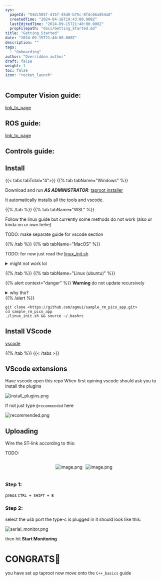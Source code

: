 ```yaml
---
sys:
  pageId: "54dc585f-d15f-45d0-b75c-8fdc66a854a8"
  createdTime: "2024-04-16T19:43:00.000Z"
  lastEditedTime: "2024-09-15T21:40:00.000Z"
  propFilepath: "docs/Getting_Started.md"
title: "Getting_Started"
date: "2024-09-15T21:40:00.000Z"
description: ""
tags:
  - "Onboarding"
author: "Overridden author"
draft: false
weight: 1
toc: false
icon: "rocket_launch"
---
```


## Computer Vision guide:

[link_to_page](86d45bc0-388b-4d26-8848-44f255f73d0e)

## ROS guide:

[link_to_page](3c76c1de-ec8f-46d6-8b0a-294005edc2d5)

## Controls guide:

## Install

{{< tabs tabTotal="4">}}
{{% tab tabName="Windows" %}}

Download and run _**AS ADMINISTRATOR**_: [taproot installer](https://github.com/Thornbots/TeachingFreshies/releases/tag/1.0)

It automatically installs all the tools and vscode.

{{% /tab %}}
{{% tab tabName="WSL" %}}

Follow the linux guide but currently some methods do not work (also ur kinda on ur own hehe)

TODO: make separate guide for vscode section

{{% /tab %}}
{{% tab tabName="MacOS" %}}

TODO: for now just read the [linux_init.sh](https://github.com/agmui/sample_rm_pico_app/blob/main/linux_init.sh)

<details>
<summary>might not work lol</summary>

`brew install libusb pkg-config`

Next install: [vscode](https://code.visualstudio.com/Download)

</details>

{{% /tab %}}
{{% tab tabName="Linux (ubuntu)" %}}

{{% alert context="danger" %}}
**Warning** do not update recursively
<details>
<summary>why tho?</summary>
There are some submodules that may go on for a while (like tinyusb) and I highly
recommend you don't need to get them.
If you want to see what submodules I update just look in `linux_init.sh`
</details>
{{% /alert %}}

```shell
git clone <https://github.com/agmui/sample_rm_pico_app.git>
cd sample_rm_pico_app
./linux_init.sh && source ~/.bashrc
```

## Install VScode

[vscode](https://code.visualstudio.com/Download)

{{% /tab %}}
{{< /tabs >}}

## VScode extensions

Have vscode open this repo
When first opining vscode should ask you to install the plugins

![install_plugins.png](https://prod-files-secure.s3.us-west-2.amazonaws.com/d518164a-d88e-44d1-a4ee-3adb3bd8bce0/89bd30f0-1825-4e77-867b-0a41ce370880/install_plugins.png?X-Amz-Algorithm=AWS4-HMAC-SHA256&X-Amz-Content-Sha256=UNSIGNED-PAYLOAD&X-Amz-Credential=ASIAZI2LB466T53KTDVF%2F20250309%2Fus-west-2%2Fs3%2Faws4_request&X-Amz-Date=20250309T220329Z&X-Amz-Expires=3600&X-Amz-Security-Token=IQoJb3JpZ2luX2VjEDQaCXVzLXdlc3QtMiJHMEUCICS04de6a2CIDEzWZAXw5clUUOs6awy1UlYP%2BzWrFg5dAiEAlMollVTeO94VfJyTt595%2Bqa0npRDs0mwDwBsZqFsfbAq%2FwMIfRAAGgw2Mzc0MjMxODM4MDUiDK1khUMMpoLpDXpf0SrcA3Lu0JFxYbhkCcbjErUnil4MhS4Sd%2BkVUtNJomxoA2I2eFqz%2B0N5cbLH3yicXwc%2FgXF67MvfiY46IlLcfpYRP6szpg1uoL8uBPTfq3rzLIZ1752mUVJsLtNjFOC4cAX9lR%2BBZAtqyKsqH58SgJZIRGvz6kwSEuX7kXzlKJvihQtWiE9BD6%2BjJODGSlplYKbDMYaST%2BabluQUyXzAlJhu4Xwp2fFJujNrVhJ3F6STpyAG7GE%2F31qB9JpdFjYU6s6ho2v5mXV0aZm9kSDOHjZW0ugv%2BqxUMWnhTm22rUrnUDlTSsXFc7BoLuGI5yr1Yo6KjqYirxX9k9vZAJ7637h0papIz3aAsNDBfkQRs257%2BMB7rC%2FVGd6unvmQGmCfekZeKMVJruSL%2BXEAxaGjNWT6Tq%2FnUb5qiqLVx7h4G2QrJxRRrm2w82%2Bx14y8k0IkLE%2Bv2b6vwUxDZgTWQ7Exq%2FDORjo52QCZJTyck2wGxFlEFYrN4DdfJh%2BohneNHedqjSq1Cx4J2T3ufLvk7kopsOrmROpLZ7lc72L7X0LtMD8YGe7ylcNeSEUEExVEGnfYiabNYdQcLMUEqwl%2FdK2LUUwgdPo0ey4pl4LCe6Muom%2FuTQvK5bhPsyanfc73WN1KMK3gt74GOqUBKQ9rxx6YdopJOke9upAwzX9HUGv8iPxhQa5CxxYMAnEebG8tPTKm56Ji3CZJtuEIENCjopOnZdXbTZFCG0TFoNrEm0F6Gj6Grq1NrQe9Tni2dQSKqtJqauo1IEadaV%2B3ZAYCar043u8Lkd%2FGQLxj2KvYGAXxinkf0WVSULYZxlP7x%2BB3hcdbFC3lItJfY01wGBLxMeaja8P8QcCFB71tJsa0nUo7&X-Amz-Signature=5419719c9923030b8961d86b8a73af08298e18efc55cd3fea4ecabea5b005a0b&X-Amz-SignedHeaders=host&x-id=GetObject)

If not just type `@recommended` here  

![recommended.png](https://prod-files-secure.s3.us-west-2.amazonaws.com/d518164a-d88e-44d1-a4ee-3adb3bd8bce0/61e661e9-5d85-4dfc-be0d-8d2097a5e793/recommended.png?X-Amz-Algorithm=AWS4-HMAC-SHA256&X-Amz-Content-Sha256=UNSIGNED-PAYLOAD&X-Amz-Credential=ASIAZI2LB466T53KTDVF%2F20250309%2Fus-west-2%2Fs3%2Faws4_request&X-Amz-Date=20250309T220329Z&X-Amz-Expires=3600&X-Amz-Security-Token=IQoJb3JpZ2luX2VjEDQaCXVzLXdlc3QtMiJHMEUCICS04de6a2CIDEzWZAXw5clUUOs6awy1UlYP%2BzWrFg5dAiEAlMollVTeO94VfJyTt595%2Bqa0npRDs0mwDwBsZqFsfbAq%2FwMIfRAAGgw2Mzc0MjMxODM4MDUiDK1khUMMpoLpDXpf0SrcA3Lu0JFxYbhkCcbjErUnil4MhS4Sd%2BkVUtNJomxoA2I2eFqz%2B0N5cbLH3yicXwc%2FgXF67MvfiY46IlLcfpYRP6szpg1uoL8uBPTfq3rzLIZ1752mUVJsLtNjFOC4cAX9lR%2BBZAtqyKsqH58SgJZIRGvz6kwSEuX7kXzlKJvihQtWiE9BD6%2BjJODGSlplYKbDMYaST%2BabluQUyXzAlJhu4Xwp2fFJujNrVhJ3F6STpyAG7GE%2F31qB9JpdFjYU6s6ho2v5mXV0aZm9kSDOHjZW0ugv%2BqxUMWnhTm22rUrnUDlTSsXFc7BoLuGI5yr1Yo6KjqYirxX9k9vZAJ7637h0papIz3aAsNDBfkQRs257%2BMB7rC%2FVGd6unvmQGmCfekZeKMVJruSL%2BXEAxaGjNWT6Tq%2FnUb5qiqLVx7h4G2QrJxRRrm2w82%2Bx14y8k0IkLE%2Bv2b6vwUxDZgTWQ7Exq%2FDORjo52QCZJTyck2wGxFlEFYrN4DdfJh%2BohneNHedqjSq1Cx4J2T3ufLvk7kopsOrmROpLZ7lc72L7X0LtMD8YGe7ylcNeSEUEExVEGnfYiabNYdQcLMUEqwl%2FdK2LUUwgdPo0ey4pl4LCe6Muom%2FuTQvK5bhPsyanfc73WN1KMK3gt74GOqUBKQ9rxx6YdopJOke9upAwzX9HUGv8iPxhQa5CxxYMAnEebG8tPTKm56Ji3CZJtuEIENCjopOnZdXbTZFCG0TFoNrEm0F6Gj6Grq1NrQe9Tni2dQSKqtJqauo1IEadaV%2B3ZAYCar043u8Lkd%2FGQLxj2KvYGAXxinkf0WVSULYZxlP7x%2BB3hcdbFC3lItJfY01wGBLxMeaja8P8QcCFB71tJsa0nUo7&X-Amz-Signature=55fbe8e7a283d817adfa4ae6d75a987afa99a8635f6dc1121bdaa5a4049ee521&X-Amz-SignedHeaders=host&x-id=GetObject)

## Uploading

Wire the ST-link according to this:

TODO:

<div style="display: flex;flex-direction: row; column-gap:10px; max-width: 630px;justify-content: center;">
<div>

![image.png](https://prod-files-secure.s3.us-west-2.amazonaws.com/d518164a-d88e-44d1-a4ee-3adb3bd8bce0/210ecb78-1116-4d7b-b9b7-2292f66fa2c2/image.png?X-Amz-Algorithm=AWS4-HMAC-SHA256&X-Amz-Content-Sha256=UNSIGNED-PAYLOAD&X-Amz-Credential=ASIAZI2LB4667LAEQBL5%2F20250309%2Fus-west-2%2Fs3%2Faws4_request&X-Amz-Date=20250309T220333Z&X-Amz-Expires=3600&X-Amz-Security-Token=IQoJb3JpZ2luX2VjEDQaCXVzLXdlc3QtMiJIMEYCIQC3yqgdt7pkyPCwMFsDSuGNP6DnDxlidcWFaMTJ%2BJy8XAIhAOPbd16G8ryzNqDg4omWTQFdFLAM4mI2q8D3UI7EV6e7Kv8DCH0QABoMNjM3NDIzMTgzODA1Igzxp1lT8FZy9XW6BIYq3AM0RphkLfBLZOUiTYnNn0nIHapSnEhQlHlcLf0QbtQctkLiZQ%2BoOXh3J0kg6nuZq%2BpQ1RyzG6OA3miGPnyu42MZK63l25L4SwyEFwoJz5gsLX8hYLlI9HFXl5Wc6cU6fO65QRKmi%2FW2GVZ19YeQ3qnUFqnpW4shCz0Wd9Gx1O7S4b7Lhg0v7AnDpRkIqDyq%2F590yBN8BJsd8jaOhxsoitMD3ctz24p6tgFbW8pJVnTRJfA23VTZ5fe1KcBRL7b8nmFrHIYIa27IaOxN3nxCDpAVj8yAueHPeBSlPTEvO8M9jmeQHq8naxN8iaIh8PRSPBScZPeSLcJaryTBfv52BQTymZvF0Gvgs08rCwtxWALzNH6qaqUa3VXFmthAzf8ARJ9dYql7Rgn4WjPBkFpAFeeZ5nwaOq1uOfzwYAsEjPM0Bl2cRwzg3h6%2BRuZOGAy9ny04erg4rvnUugONzTaOKweAVyr%2BXgF5O3INCFmiOVI%2Bof9tOWgEfJSY8mSsxoJkzjYL%2BQhSLwNd6Ye4LOWZK%2BQ8%2F6%2BSTzaANatbLxibO3IQefTqAjjArmdaiqV7zHJ8H5k0oIVPdOP6Xta8Qwu4ohDkcJR237pW%2FPS%2FjjJvynCG6C12aTJ4FQQnKnkoEjDb4Le%2BBjqkAY6HDvOP32oVIRiTW4xQl0CeD1IfXc47v6hUmTUhEYa%2B3GKsADQ9nZW171dTUp89D5T5HWFBUNcW7ka1fjILRu%2F4KgnBxTwZ1ohT0OU95%2B3pdz0GzIBtYYvT5ABhrvij46zGE0uw7zNw505iAVSPwxhmVDSo7sJOQnNL4txKC3P9rwEGx%2F7RA0VKj219UKHmdjlIHZD1kZrDU%2FYAap2jJPcjPXDM&X-Amz-Signature=acd031070918b5be4e5174d6741edb4eaa096e0233ec019a3e0541b52dea18a9&X-Amz-SignedHeaders=host&x-id=GetObject)

</div>
<div>

![image.png](https://prod-files-secure.s3.us-west-2.amazonaws.com/d518164a-d88e-44d1-a4ee-3adb3bd8bce0/33a0fd0f-8ca6-4a86-8e09-26e95ded1fff/image.png?X-Amz-Algorithm=AWS4-HMAC-SHA256&X-Amz-Content-Sha256=UNSIGNED-PAYLOAD&X-Amz-Credential=ASIAZI2LB4666TJMEFSZ%2F20250309%2Fus-west-2%2Fs3%2Faws4_request&X-Amz-Date=20250309T220333Z&X-Amz-Expires=3600&X-Amz-Security-Token=IQoJb3JpZ2luX2VjEDQaCXVzLXdlc3QtMiJGMEQCIERXEDwt%2Bj0IktxBYdo%2FgJvbaHYMUOToMlk7uCEvBV0tAiAHOpsqL6XDitLuDupGYlIjcU9xly%2BS4bXn%2BdlZDaFkICr%2FAwh9EAAaDDYzNzQyMzE4MzgwNSIM%2FmbwPoe75UlDeWr3KtwDYEtiBaIuBL%2Br53adHdq9Lt6cJuSF5Fqbgo039rF6TxQVOS7r1rT16n1iNoPc9B8ijcC1wCYTx%2BytNxzq5bdbVXV6EliDBpg%2F57rx%2F328uoCB0LunH7HrWIWdD4C%2Ba2D3U5CY1zq1aQ8gqBs%2FOO5OE6sr5saK%2B2WqFh42kh5%2BhAhrZlqnhUtUSE918bJ2Ak9wD5crtmQmJhWdM7kyCceLSrWyJWGLAG7pL7Idrh8u118oWLYvEQhYN2cG5ls4gc3w0FgcQXcDt268U20Dh1ixNuwZBLxO88lrU5wXE16vayL4BVtFzkeHNDP%2F6%2Bj2CRIoVMMEsjTELT9c0yr3jH3jo9knk2H9pLHZv2KTuqSMkTUQ0onD9MCzeBteRwcmkDrtPHJUZBzHyUtL6UPvWwI0%2B68fvtuSzDd6pulnZaMpebjIi%2Bkioo8lcbYF08AnMbZyaQRQkzZwVn%2FnHwskULeImi1XtFkMKcvfv17jEC0MQjIrnUvU%2BMhwRN%2FJrAN13ztw%2BOt%2FhXqHKUFhWLKlb8d9ERVCrdnLEcfqkZRe%2FW0BYVrkFtR9QlR4Q7QVo7i3aO21mXx5QgZOlJGHPhcIVwsX971MX1f41%2BD9nX0C%2BNGWeCHYxq3JQkjDeGPKj9wwyuC3vgY6pgH4BCA3KOXptHvSikoNGsLIeoZ3oMh5mXzZnRLxVawl4aHkaPvEMt214gjYfqwaw7ZtJ5%2BroOICs6qcWTSR60W9bS7eso%2B2lF0874MOgZy2XIA7eGabYSqYYv%2FedN9bkXV%2FbLWDXPaqzOme2g%2BYQ7lS3cUWEMG%2B78EAO%2BO1%2FlDhvsgE%2FmQZl36JgLSCwLLlAy1r3OX6k16fXhTLY4anVvSyXIhUa0Ay&X-Amz-Signature=926d1688507f6c5d65cecd83b40b11b11495caee67a5f0d8e6458e130d820564&X-Amz-SignedHeaders=host&x-id=GetObject)

</div>
</div>

### Step 1:

press `CTRL + SHIFT + B`

### Step 2:

select the usb port the type-c is plugged in it should look like this:

![serial_monitor.png](https://prod-files-secure.s3.us-west-2.amazonaws.com/d518164a-d88e-44d1-a4ee-3adb3bd8bce0/f03f4774-05d4-4393-b6a0-d5efb6d315ab/serial_monitor.png?X-Amz-Algorithm=AWS4-HMAC-SHA256&X-Amz-Content-Sha256=UNSIGNED-PAYLOAD&X-Amz-Credential=ASIAZI2LB466T53KTDVF%2F20250309%2Fus-west-2%2Fs3%2Faws4_request&X-Amz-Date=20250309T220329Z&X-Amz-Expires=3600&X-Amz-Security-Token=IQoJb3JpZ2luX2VjEDQaCXVzLXdlc3QtMiJHMEUCICS04de6a2CIDEzWZAXw5clUUOs6awy1UlYP%2BzWrFg5dAiEAlMollVTeO94VfJyTt595%2Bqa0npRDs0mwDwBsZqFsfbAq%2FwMIfRAAGgw2Mzc0MjMxODM4MDUiDK1khUMMpoLpDXpf0SrcA3Lu0JFxYbhkCcbjErUnil4MhS4Sd%2BkVUtNJomxoA2I2eFqz%2B0N5cbLH3yicXwc%2FgXF67MvfiY46IlLcfpYRP6szpg1uoL8uBPTfq3rzLIZ1752mUVJsLtNjFOC4cAX9lR%2BBZAtqyKsqH58SgJZIRGvz6kwSEuX7kXzlKJvihQtWiE9BD6%2BjJODGSlplYKbDMYaST%2BabluQUyXzAlJhu4Xwp2fFJujNrVhJ3F6STpyAG7GE%2F31qB9JpdFjYU6s6ho2v5mXV0aZm9kSDOHjZW0ugv%2BqxUMWnhTm22rUrnUDlTSsXFc7BoLuGI5yr1Yo6KjqYirxX9k9vZAJ7637h0papIz3aAsNDBfkQRs257%2BMB7rC%2FVGd6unvmQGmCfekZeKMVJruSL%2BXEAxaGjNWT6Tq%2FnUb5qiqLVx7h4G2QrJxRRrm2w82%2Bx14y8k0IkLE%2Bv2b6vwUxDZgTWQ7Exq%2FDORjo52QCZJTyck2wGxFlEFYrN4DdfJh%2BohneNHedqjSq1Cx4J2T3ufLvk7kopsOrmROpLZ7lc72L7X0LtMD8YGe7ylcNeSEUEExVEGnfYiabNYdQcLMUEqwl%2FdK2LUUwgdPo0ey4pl4LCe6Muom%2FuTQvK5bhPsyanfc73WN1KMK3gt74GOqUBKQ9rxx6YdopJOke9upAwzX9HUGv8iPxhQa5CxxYMAnEebG8tPTKm56Ji3CZJtuEIENCjopOnZdXbTZFCG0TFoNrEm0F6Gj6Grq1NrQe9Tni2dQSKqtJqauo1IEadaV%2B3ZAYCar043u8Lkd%2FGQLxj2KvYGAXxinkf0WVSULYZxlP7x%2BB3hcdbFC3lItJfY01wGBLxMeaja8P8QcCFB71tJsa0nUo7&X-Amz-Signature=dcf7519b45978063d70ef192591d4461fa31ac19459327243ae923bb53c8feec&X-Amz-SignedHeaders=host&x-id=GetObject)

then hit **Start Monitoring**

# CONGRATS🎉

you have set up taproot now move onto the `C++_basics` guide
